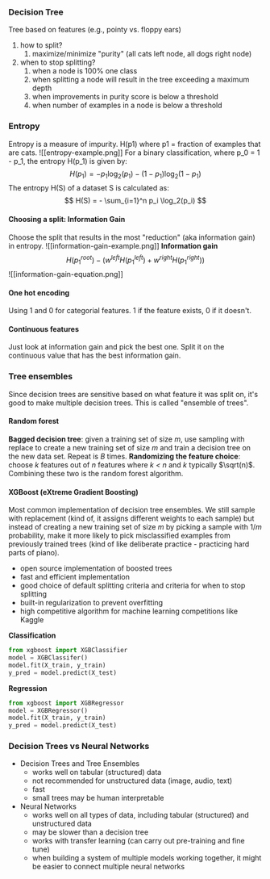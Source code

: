### Decision Tree
Tree based on features (e.g., pointy vs. floppy ears)
1. how to split?
	1. maximize/minimize "purity" (all cats left node, all dogs right node)
2. when to stop splitting?
	1. when a node is 100% one class
	2. when splitting a node will result in the tree exceeding a maximum depth
	3. when improvements in purity score is below a threshold
	4. when number of examples in a node is below a threshold
### Entropy
Entropy is a measure of impurity. H(p1) where p1 = fraction of examples that are cats.
![[entropy-example.png]]
For a binary classification, where p_0 = 1 - p_1, the entropy H(p_1) is given by:
$$
H(p_1) = -p_1 \log_2(p_1) - (1 - p_1) \log_2(1 - p_1)
$$
The entropy H(S) of a dataset S is calculated as:
$$
H(S) = - \sum_{i=1}^n p_i \log_2(p_i)
$$
#### Choosing a split: Information Gain
Choose the split that results in the most "reduction" (aka information gain) in entropy.
![[information-gain-example.png]]
**Information gain**
$$ H(p_1^{root}) - (w^{left} H(p_1^{left}) + w^{right} H(p_1^{right})) $$
![[information-gain-equation.png]]

#### One hot encoding
Using 1 and 0 for categorial features. 1 if the feature exists, 0 if it doesn't.

#### Continuous features
Just look at information gain and pick the best one. Split it on the continuous value that has the best information gain.

### Tree ensembles
Since decision trees are sensitive based on what feature it was split on, it's good to make multiple decision trees. This is called "ensemble of trees".
#### Random forest
**Bagged decision tree**: given a training set of size *m*, use sampling with replace to create a new training set of size *m* and train a decision tree on the new data set. Repeat is *B* times.
**Randomizing the feature choice**: choose *k* features out of *n* features where *k < n* and *k* typically $\sqrt(n)$.
Combining these two is the random forest algorithm.
#### XGBoost (eXtreme Gradient Boosting)
Most common implementation of decision tree ensembles.
We still sample with replacement (kind of, it assigns different weights to each sample) but instead of creating a new training set of size *m* by picking a sample with $1/m$ probability, make it more likely to pick misclassified examples from previously trained trees (kind of like deliberate practice - practicing hard parts of piano).
- open source implementation of boosted trees
- fast and efficient implementation
- good choice of default splitting criteria and criteria for when to stop splitting
- built-in regularization to prevent overfitting
- high competitive algorithm for machine learning competitions like Kaggle

**Classification**
```python
from xgboost import XGBClassifier
model = XGBClassifer()
model.fit(X_train, y_train)
y_pred = model.predict(X_test)
```
**Regression**
```python
from xgboost import XGBRegressor
model = XGBRegressor()
model.fit(X_train, y_train)
y_pred = model.predict(X_test)
```

### Decision Trees vs Neural Networks
- Decision Trees and Tree Ensembles
	- works well on tabular (structured) data
	- not recommended for unstructured data (image, audio, text)
	- fast
	- small trees may be human interpretable
- Neural Networks
	- works well on all types of data, including tabular (structured) and unstructured data
	- may be slower than a decision tree
	- works with transfer learning (can carry out pre-training and fine tune)
	- when building a system of multiple models working together, it might be easier to connect multiple neural networks
